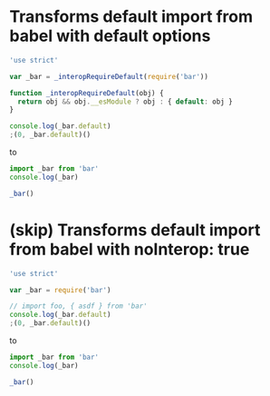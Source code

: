# Transforms default import from babel with default options

```js
'use strict'

var _bar = _interopRequireDefault(require('bar'))

function _interopRequireDefault(obj) {
  return obj && obj.__esModule ? obj : { default: obj }
}

console.log(_bar.default)
;(0, _bar.default)()
```

to

```js
import _bar from 'bar'
console.log(_bar)

_bar()
```

# (skip) Transforms default import from babel with noInterop: true

```js
'use strict'

var _bar = require('bar')

// import foo, { asdf } from 'bar'
console.log(_bar.default)
;(0, _bar.default)()
```

to

```js
import _bar from 'bar'
console.log(_bar)

_bar()
```
